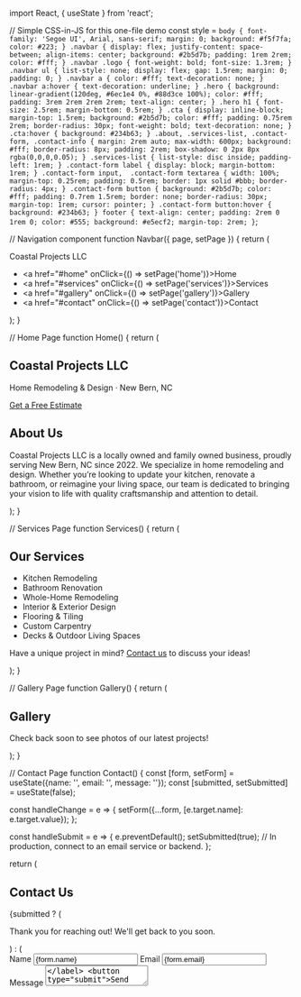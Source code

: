 import React, { useState } from 'react';

// Simple CSS-in-JS for this one-file demo
const style = `
body {
  font-family: 'Segoe UI', Arial, sans-serif;
  margin: 0;
  background: #f5f7fa;
  color: #223;
}
.navbar {
  display: flex;
  justify-content: space-between;
  align-items: center;
  background: #2b5d7b;
  padding: 1rem 2rem;
  color: #fff;
}
.navbar .logo {
  font-weight: bold;
  font-size: 1.3rem;
}
.navbar ul {
  list-style: none;
  display: flex;
  gap: 1.5rem;
  margin: 0;
  padding: 0;
}
.navbar a {
  color: #fff;
  text-decoration: none;
}
.navbar a:hover {
  text-decoration: underline;
}
.hero {
  background: linear-gradient(120deg, #6ec1e4 0%, #88d3ce 100%);
  color: #fff;
  padding: 3rem 2rem 2rem 2rem;
  text-align: center;
}
.hero h1 {
  font-size: 2.5rem;
  margin-bottom: 0.5rem;
}
.cta {
  display: inline-block;
  margin-top: 1.5rem;
  background: #2b5d7b;
  color: #fff;
  padding: 0.75rem 2rem;
  border-radius: 30px;
  font-weight: bold;
  text-decoration: none;
}
.cta:hover {
  background: #234b63;
}
.about, .services-list, .contact-form, .contact-info {
  margin: 2rem auto;
  max-width: 600px;
  background: #fff;
  border-radius: 8px;
  padding: 2rem;
  box-shadow: 0 2px 8px rgba(0,0,0,0.05);
}
.services-list {
  list-style: disc inside;
  padding-left: 1rem;
}
.contact-form label {
  display: block;
  margin-bottom: 1rem;
}
.contact-form input, 
.contact-form textarea {
  width: 100%;
  margin-top: 0.25rem;
  padding: 0.5rem;
  border: 1px solid #bbb;
  border-radius: 4px;
}
.contact-form button {
  background: #2b5d7b;
  color: #fff;
  padding: 0.7rem 1.5rem;
  border: none;
  border-radius: 30px;
  margin-top: 1rem;
  cursor: pointer;
}
.contact-form button:hover {
  background: #234b63;
}
footer {
  text-align: center;
  padding: 2rem 0 1rem 0;
  color: #555;
  background: #e5ecf2;
  margin-top: 2rem;
}
`;

// Navigation component
function Navbar({ page, setPage }) {
  return (
    <nav className="navbar">
      <div className="logo">Coastal Projects LLC</div>
      <ul>
        <li><a href="#home" onClick={() => setPage('home')}>Home</a></li>
        <li><a href="#services" onClick={() => setPage('services')}>Services</a></li>
        <li><a href="#gallery" onClick={() => setPage('gallery')}>Gallery</a></li>
        <li><a href="#contact" onClick={() => setPage('contact')}>Contact</a></li>
      </ul>
    </nav>
  );
}

// Home Page
function Home() {
  return (
    <section className="home">
      <div className="hero">
        <h1>Coastal Projects LLC</h1>
        <p>Home Remodeling & Design · New Bern, NC</p>
        <a href="#contact" className="cta">Get a Free Estimate</a>
      </div>
      <div className="about">
        <h2>About Us</h2>
        <p>
          Coastal Projects LLC is a locally owned and family owned business, proudly serving New Bern, NC since 2022. We specialize in home remodeling and design. Whether you’re looking to update your kitchen, renovate a bathroom, or reimagine your living space, our team is dedicated to bringing your vision to life with quality craftsmanship and attention to detail.
        </p>
      </div>
    </section>
  );
}

// Services Page
function Services() {
  return (
    <section>
      <h2>Our Services</h2>
      <ul className="services-list">
        <li>Kitchen Remodeling</li>
        <li>Bathroom Renovation</li>
        <li>Whole-Home Remodeling</li>
        <li>Interior & Exterior Design</li>
        <li>Flooring & Tiling</li>
        <li>Custom Carpentry</li>
        <li>Decks & Outdoor Living Spaces</li>
      </ul>
      <p>
        Have a unique project in mind? <a href="#contact">Contact us</a> to discuss your ideas!
      </p>
    </section>
  );
}

// Gallery Page
function Gallery() {
  return (
    <section>
      <h2>Gallery</h2>
      <p>Check back soon to see photos of our latest projects!</p>
    </section>
  );
}

// Contact Page
function Contact() {
  const [form, setForm] = useState({name: '', email: '', message: ''});
  const [submitted, setSubmitted] = useState(false);

  const handleChange = e => {
    setForm({...form, [e.target.name]: e.target.value});
  };

  const handleSubmit = e => {
    e.preventDefault();
    setSubmitted(true);
    // In production, connect to an email service or backend.
  };

  return (
    <section>
      <h2>Contact Us</h2>
      {submitted ? (
        <p>Thank you for reaching out! We'll get back to you soon.</p>
      ) : (
        <form className="contact-form" onSubmit={handleSubmit}>
          <label>
            Name
            <input name="name" value={form.name} onChange={handleChange} required />
          </label>
          <label>
            Email
            <input name="email" type="email" value={form.email} onChange={handleChange} required />
          </label>
          <label>
            Message
            <textarea name="message" value={form.message} onChange={handleChange} required />
          </label>
          <button type="submit">Send Message</button>
        </form>
      )}
      <div className="contact-info">
        <p><strong>Coastal Projects LLC</strong></p>
        <p>New Bern, NC</p>
        <p>Email: <a href="mailto:dildayshop@gmail.com">dildayshop@gmail.com</a></p>
      </div>
    </section>
  );
}

// Main App component
export default function CoastalProjectsApp() {
  const [page, setPage] = useState('home');

  let Content;
  switch (page) {
    case 'services': Content = <Services />; break;
    case 'gallery': Content = <Gallery />; break;
    case 'contact': Content = <Contact />; break;
    default: Content = <Home />; break;
  }

  return (
    <>
      {/* Inject styles */}
      <style>{style}</style>
      <Navbar page={page} setPage={setPage} />
      <main>
        {Content}
      </main>
      <footer>
        © {new Date().getFullYear()} Coastal Projects LLC · New Bern, NC
      </footer>
    </>
  );
}

